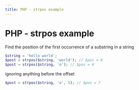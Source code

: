 ```yaml
---
title: PHP - strpos example
---
```


<h1 class="header">PHP - strpos example</h1>

Find the position of the first occurrence of a substring in a string
```php
$string = 'hello world';
$post = strpos($string, 'world'); // $pos = 6
$post = strpos($string, 'o'); // $pos = 4
```

ignoring anything before the offset
```php
$post = strpos($string, 'o', 5); // $pos = 7
```